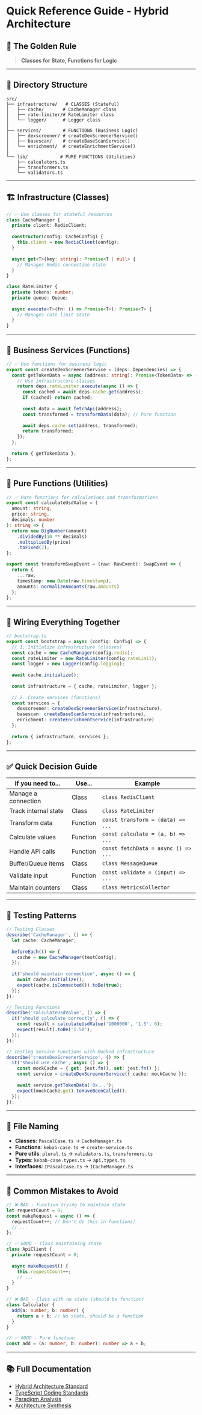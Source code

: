 # Quick Reference Guide - Hybrid Architecture

## 🎯 The Golden Rule

> **Classes for State, Functions for Logic**

---

## 📁 Directory Structure

```
src/
├── infrastructure/   # CLASSES (Stateful)
│   ├── cache/       # CacheManager class
│   ├── rate-limiter/# RateLimiter class
│   └── logger/      # Logger class
│
├── services/        # FUNCTIONS (Business Logic)
│   ├── dexscreener/ # createDexScreenerService()
│   ├── basescan/    # createBaseScanService()
│   └── enrichment/  # createEnrichmentService()
│
└── lib/            # PURE FUNCTIONS (Utilities)
    ├── calculators.ts
    ├── transformers.ts
    └── validators.ts
```

---

## 🏗️ Infrastructure (Classes)

```typescript
// ✅ Use classes for stateful resources
class CacheManager {
  private client: RedisClient;
  
  constructor(config: CacheConfig) {
    this.client = new RedisClient(config);
  }
  
  async get<T>(key: string): Promise<T | null> {
    // Manages Redis connection state
  }
}

class RateLimiter {
  private tokens: number;
  private queue: Queue;
  
  async execute<T>(fn: () => Promise<T>): Promise<T> {
    // Manages rate limit state
  }
}
```

---

## 💼 Business Services (Functions)

```typescript
// ✅ Use functions for business logic
export const createDexScreenerService = (deps: Dependencies) => {
  const getTokenData = async (address: string): Promise<TokenData> => {
    // Use infrastructure classes
    return deps.rateLimiter.execute(async () => {
      const cached = await deps.cache.get(address);
      if (cached) return cached;
      
      const data = await fetchApi(address);
      const transformed = transformData(data); // Pure function
      
      await deps.cache.set(address, transformed);
      return transformed;
    });
  };
  
  return { getTokenData };
};
```

---

## 🧮 Pure Functions (Utilities)

```typescript
// ✅ Pure functions for calculations and transformations
export const calculateUsdValue = (
  amount: string,
  price: string,
  decimals: number
): string => {
  return new BigNumber(amount)
    .dividedBy(10 ** decimals)
    .multipliedBy(price)
    .toFixed(2);
};

export const transformSwapEvent = (raw: RawEvent): SwapEvent => {
  return {
    ...raw,
    timestamp: new Date(raw.timestamp),
    amounts: normalizeAmounts(raw.amounts)
  };
};
```

---

## 🔌 Wiring Everything Together

```typescript
// bootstrap.ts
export const bootstrap = async (config: Config) => {
  // 1. Initialize infrastructure (classes)
  const cache = new CacheManager(config.redis);
  const rateLimiter = new RateLimiter(config.rateLimit);
  const logger = new Logger(config.logging);
  
  await cache.initialize();
  
  const infrastructure = { cache, rateLimiter, logger };
  
  // 2. Create services (functions)
  const services = {
    dexscreener: createDexScreenerService(infrastructure),
    basescan: createBaseScanService(infrastructure),
    enrichment: createEnrichmentService(infrastructure)
  };
  
  return { infrastructure, services };
};
```

---

## ✅ Quick Decision Guide

| If you need to... | Use... | Example |
|------------------|--------|---------|
| Manage a connection | Class | `class RedisClient` |
| Track internal state | Class | `class RateLimiter` |
| Transform data | Function | `const transform = (data) => ...` |
| Calculate values | Function | `const calculate = (a, b) => ...` |
| Handle API calls | Function | `const fetchData = async () => ...` |
| Buffer/Queue items | Class | `class MessageQueue` |
| Validate input | Function | `const validate = (input) => ...` |
| Maintain counters | Class | `class MetricsCollector` |

---

## 🧪 Testing Patterns

```typescript
// Testing Classes
describe('CacheManager', () => {
  let cache: CacheManager;
  
  beforeEach(() => {
    cache = new CacheManager(testConfig);
  });
  
  it('should maintain connection', async () => {
    await cache.initialize();
    expect(cache.isConnected()).toBe(true);
  });
});

// Testing Functions
describe('calculateUsdValue', () => {
  it('should calculate correctly', () => {
    const result = calculateUsdValue('1000000', '1.5', 6);
    expect(result).toBe('1.50');
  });
});

// Testing Service Functions with Mocked Infrastructure
describe('createDexScreenerService', () => {
  it('should use cache', async () => {
    const mockCache = { get: jest.fn(), set: jest.fn() };
    const service = createDexScreenerService({ cache: mockCache });
    
    await service.getTokenData('0x...');
    expect(mockCache.get).toHaveBeenCalled();
  });
});
```

---

## 📝 File Naming

- **Classes**: `PascalCase.ts` → `CacheManager.ts`
- **Functions**: `kebab-case.ts` → `create-service.ts`
- **Pure utils**: `plural.ts` → `validators.ts`, `transformers.ts`
- **Types**: `kebab-case.types.ts` → `api.types.ts`
- **Interfaces**: `IPascalCase.ts` → `ICacheManager.ts`

---

## 🚫 Common Mistakes to Avoid

```typescript
// ❌ BAD - Function trying to maintain state
let requestCount = 0;
const makeRequest = async () => {
  requestCount++; // Don't do this in functions!
  // ...
};

// ✅ GOOD - Class maintaining state
class ApiClient {
  private requestCount = 0;
  
  async makeRequest() {
    this.requestCount++;
    // ...
  }
}

// ❌ BAD - Class with no state (should be function)
class Calculator {
  add(a: number, b: number) {
    return a + b; // No state, should be a function
  }
}

// ✅ GOOD - Pure function
const add = (a: number, b: number): number => a + b;
```

---

## 📚 Full Documentation

- [Hybrid Architecture Standard](./hybrid-architecture-standard.md)
- [TypeScript Coding Standards](./typescript-coding-standards.md)
- [Paradigm Analysis](../specs/2025-09-08-api-enrichment-architecture/paradigm-analysis.md)
- [Architecture Synthesis](../specs/2025-09-08-api-enrichment-architecture/architecture-synthesis.md)